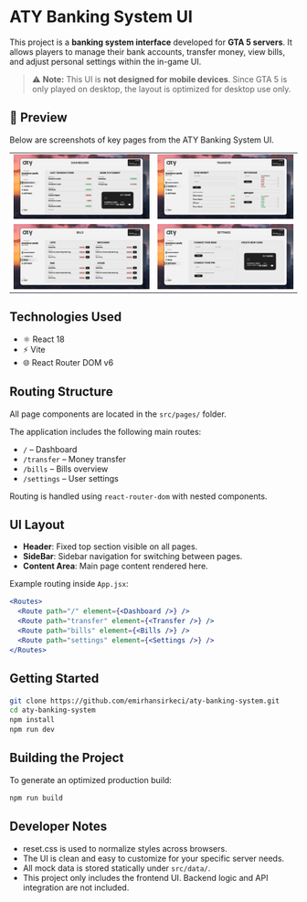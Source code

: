 # ATY Banking System UI

This project is a **banking system interface** developed for **GTA 5 servers**. It allows players to manage their bank accounts, transfer money, view bills, and adjust personal settings within the in-game UI.

> ⚠️ **Note:** This UI is **not designed for mobile devices**. Since GTA 5 is only played on desktop, the layout is optimized for desktop use only.

## 📸 Preview
Below are screenshots of key pages from the ATY Banking System UI.

<table>
  <tr>
    <td><img src="https://github.com/emirhansirkeci/aty-banking-system/blob/main/readme-assets/Dashboard.png"/></td>
    <td><img src="https://github.com/emirhansirkeci/aty-banking-system/blob/main/readme-assets/Transfer.png"/></td>
  </tr>
  <tr>
    <td><img src="https://github.com/emirhansirkeci/aty-banking-system/blob/main/readme-assets/Bills.png"/></td>
    <td><img src="https://github.com/emirhansirkeci/aty-banking-system/blob/main/readme-assets/Settings.png"/></td>
  </tr>
</table>


## Technologies Used

- ⚛️ React 18
- ⚡ Vite
- 🌐 React Router DOM v6

## Routing Structure

All page components are located in the `src/pages/` folder.  

The application includes the following main routes:

- `/` – Dashboard
- `/transfer` – Money transfer
- `/bills` – Bills overview
- `/settings` – User settings

Routing is handled using `react-router-dom` with nested components.

## UI Layout

- **Header**: Fixed top section visible on all pages.
- **SideBar**: Sidebar navigation for switching between pages.
- **Content Area**: Main page content rendered here.

Example routing inside `App.jsx`:

```jsx
<Routes>
  <Route path="/" element={<Dashboard />} />
  <Route path="transfer" element={<Transfer />} />
  <Route path="bills" element={<Bills />} />
  <Route path="settings" element={<Settings />} />
</Routes>
```

## Getting Started
```sh
git clone https://github.com/emirhansirkeci/aty-banking-system.git
cd aty-banking-system
npm install
npm run dev
```

## Building the Project

To generate an optimized production build:

```sh
npm run build
```

## Developer Notes

- reset.css is used to normalize styles across browsers.
- The UI is clean and easy to customize for your specific server needs.
- All mock data is stored statically under `src/data/`.
- This project only includes the frontend UI. Backend logic and API integration are not included.

